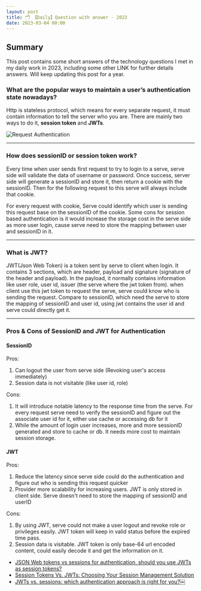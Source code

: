 ```yaml
---
layout: post
title: 🗂 【Daily】Question with answer - 2023
date: 2023-03-04 00:00
---
```


## Summary
This post contains some short answers of the technology questions I met in my daily work in 2023, including some other LINK for further details answers. Will keep updating this post for a year.

### What are the popular ways to maintain a user’s authentication state nowadays?  

Http is stateless protocol, which means for every separate request, it must contain information to tell the server who you are. There are mainly two ways to do it, **session token** and **JWTs**. 

![Request Authentication](https://typora-1302119905.cos.ap-nanjing.myqcloud.com/Coding/RequestAuth.png)

---

### How does sessionID or session token work?

Every time when user sends first request to try to login to a serve, serve side will validate the data of username or password. Once success, server side will generate a sessionID and store it, then return a cookie with the sessionID. Then for the following request to this serve will always include that cookie.

For every request with cookie, Serve could identify which user is sending this request base on the sessionID of the cookie. Some cons for session based authentication is it would increase the storage cost in the serve side as more user login, cause serve need to store the mapping between user and sessionID in it.  

---

### What is JWT?

JWT(Json Web Token) is a token sent by serve to client when login. It contains 3 sections, which are header, payload and signature (signature of the header and payload). In the payload, it normally contains information like user role, user id, issuer (the serve where the jwt token from). when client use this jwt token to request the serve, serve could know who is sending the request. Compare to sessionID, which need the serve to store the mapping of sessionID and user id, using jwt contains the user id and serve could directly get it. 

--- 

### Pros & Cons of SessionID and JWT for Authentication

#### SessionID

Pros:
1. Can logout the user from serve side (Revoking user's access immediately)
2. Session data is not visitable (like user id, role)

Cons:
1. It will introduce notable latency to the response time from the serve. For every request serve need to verify the sessionID and figure out the associate user id for it, either use cache or accessing db for it
2. While the amount of login user increases, more and more sessionID generated and store to cache or db. It needs more cost to maintain session storage. 

#### JWT

Pros:
1. Reduce the latency since serve side could do the authentication and figure out who is sending this request quicker
2. Provider more scalability for increasing users. JWT is only stored in client side. Serve doesn't need to store the mapping of sessionID and userID

Cons:
1. By using JWT, serve could not make a user logout and revoke role or privileges easily. JWT token will keep in valid status before the expired time pass.
2. Session data is visitable. JWT token is only base-64 url encoded content, could easily decode it and get the information on it.

- [JSON Web tokens vs sessions for authentication, should you use JWTs as session tokens?](https://www.youtube.com/watch?v=U6OcC0yq1CE)
- [Session Tokens Vs. JWTs: Choosing Your Session Management Solution](https://devops.com/session-tokens-vs-jwts-choosing-your-session-management-solution/)
- [JWTs vs. sessions: which authentication approach is right for you?￼](https://stytch.com/blog/jwts-vs-sessions-which-is-right-for-you/)

